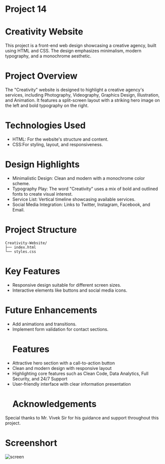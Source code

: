 # Project 14 
# Creativity Website

This project is a front-end web design showcasing a creative agency, built using HTML and CSS. 
The design emphasizes minimalism, modern typography, and a monochrome aesthetic.

# Project Overview
The "Creativity" website is designed to highlight a creative agency's services, including Photography, Videography, Graphics Design, Illustration, and Animation. 
It features a split-screen layout with a striking hero image on the left and bold typography on the right.

# Technologies Used
- HTML: For the website's structure and content.
- CSS:For styling, layout, and responsiveness.
 
# Design Highlights
- Minimalistic Design: Clean and modern with a monochrome color scheme.
- Typography Play: The word "Creativity" uses a mix of bold and outlined fonts to create visual interest.
- Service List: Vertical timeline showcasing available services.
- Social Media Integration: Links to Twitter, Instagram, Facebook, and Email.

# Project Structure
```
Creativity-Website/
├── index.html
└── styles.css
```


# Key Features
- Responsive design suitable for different screen sizes.
- Interactive elements like buttons and social media icons.

# Future Enhancements
- Add animations and transitions.
- Implement form validation for contact sections.
  # Features
- Attractive hero section with a call-to-action button
- Clean and modern design with responsive layout
- Highlighting core features such as Clean Code, Data Analytics, Full Security, and 24/7 Support
- User-friendly interface with clear information presentation
  # Acknowledgements
Special thanks to Mr. Vivek Sir for his guidance and support throughout this project.

# Screenshort
![screen](https://github.com/user-attachments/assets/45e50257-2659-4ead-9ad9-ffe47c42933a)



